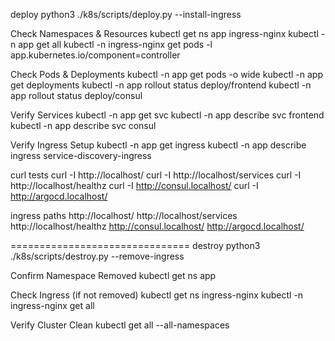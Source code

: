 deploy
python3 ./k8s/scripts/deploy.py --install-ingress

Check Namespaces & Resources
kubectl get ns app ingress-nginx
kubectl -n app get all
kubectl -n ingress-nginx get pods -l app.kubernetes.io/component=controller

Check Pods & Deployments
kubectl -n app get pods -o wide
kubectl -n app get deployments
kubectl -n app rollout status deploy/frontend
kubectl -n app rollout status deploy/consul

Verify Services
kubectl -n app get svc
kubectl -n app describe svc frontend
kubectl -n app describe svc consul

Verify Ingress Setup
kubectl -n app get ingress
kubectl -n app describe ingress service-discovery-ingress

curl tests
curl -I http://localhost/
curl -I http://localhost/services
curl -I http://localhost/healthz
curl -I http://consul.localhost/
curl -I http://argocd.localhost/

ingress paths
http://localhost/
http://localhost/services
http://localhost/healthz
http://consul.localhost/
http://argocd.localhost/


===============================
destroy
python3 ./k8s/scripts/destroy.py --remove-ingress

Confirm Namespace Removed
kubectl get ns app

Check Ingress (if not removed)
kubectl get ns ingress-nginx
kubectl -n ingress-nginx get all

Verify Cluster Clean
kubectl get all --all-namespaces
